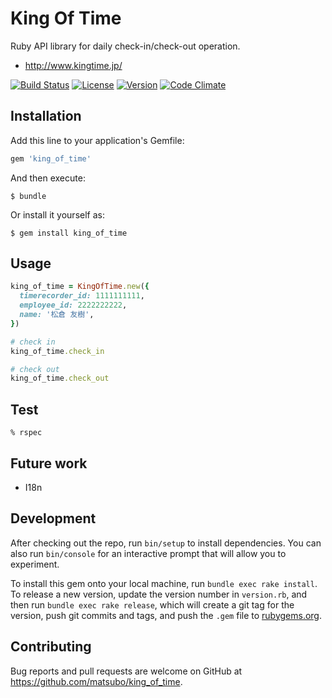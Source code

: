 # King Of Time

Ruby API library for daily check-in/check-out operation.

- http://www.kingtime.jp/

[![Build Status](https://travis-ci.org/matsubo/king_of_time.svg?branch=master)](https://travis-ci.org/matsubo/king_of_time)
[![License](https://img.shields.io/badge/license-MIT-brightgreen.svg?style=flat-square)](http://opensource.org/licenses/MIT)
[![Version](https://img.shields.io/gem/v/vcr.svg?style=flat-square)](https://rubygems.org/gems/king_of_time)
[![Code Climate](https://codeclimate.com/github/matsubo/king_of_time/badges/gpa.svg)](https://codeclimate.com/github/matsubo/king_of_time)



## Installation

Add this line to your application's Gemfile:

```ruby
gem 'king_of_time'
```

And then execute:

    $ bundle

Or install it yourself as:

    $ gem install king_of_time

## Usage


```ruby
king_of_time = KingOfTime.new({
  timerecorder_id: 1111111111,
  employee_id: 2222222222,
  name: '松倉 友樹',
})

# check in
king_of_time.check_in

# check out
king_of_time.check_out
```


## Test


```
% rspec
```

## Future work

- I18n

## Development

After checking out the repo, run `bin/setup` to install dependencies. You can also run `bin/console` for an interactive prompt that will allow you to experiment.

To install this gem onto your local machine, run `bundle exec rake install`. To release a new version, update the version number in `version.rb`, and then run `bundle exec rake release`, which will create a git tag for the version, push git commits and tags, and push the `.gem` file to [rubygems.org](https://rubygems.org).

## Contributing

Bug reports and pull requests are welcome on GitHub at https://github.com/matsubo/king_of_time.

